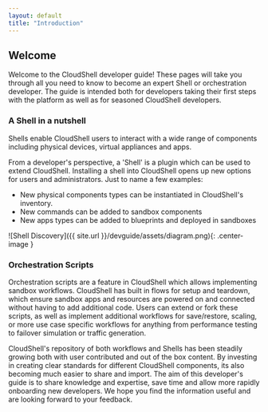 ```yaml
---
layout: default
title: "Introduction"
---
```


## Welcome

Welcome to the CloudShell developer guide!
These pages will take you through all you need to know to become an expert Shell or orchestration developer.
 The guide is intended both for developers taking their first steps with the platform as well as for seasoned CloudShell developers.

### A Shell in a nutshell

Shells enable CloudShell users to interact with a wide range of components including physical devices, virtual appliances and apps.

From a developer's perspective, a 'Shell' is a plugin which can be used to extend CloudShell. Installing a shell into CloudShell opens up new options for users and administrators. Just to name a few examples:

* New physical components types can be instantiated in CloudShell's inventory.
* New commands can be added to sandbox components
* New apps types can be added to blueprints and deployed in sandboxes

![Shell Discovery]({{ site.url }}/devguide/assets/diagram.png){: .center-image }

### Orchestration Scripts

Orchestration scripts are a feature in CloudShell which allows implementing sandbox workflows.
CloudShell has built in flows for setup and teardown, which ensure sandbox apps and resources are powered on and
connected without having to add additional code. Users can extend or fork these scripts, as well as implement additional
workflows for save/restore, scaling, or more use case specific workflows for anything from performance testing to
failover simulation or traffic generation.


CloudShell's repository of both workflows and Shells has been steadily growing both with user contributed and
out of the box content. By investing in creating clear standards for different CloudShell components, its also becoming
much easier to share and import. The aim of this developer's guide is to share knowledge and expertise, save time
and allow more rapidly onboarding new developers. We hope you find the information useful and are looking forward to your
feedback.
